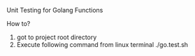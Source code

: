 Unit Testing for Golang Functions


How to?
1. got to project root directory
2. Execute following command from linux terminal
   ./go.test.sh 

